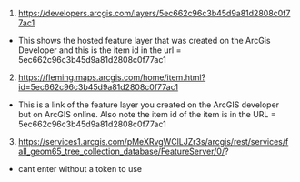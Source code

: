 
1. https://developers.arcgis.com/layers/5ec662c96c3b45d9a81d2808c0f77ac1

- This shows the hosted feature layer that was created on the ArcGis Developer and this is the item id in the url = 5ec662c96c3b45d9a81d2808c0f77ac1

2. https://fleming.maps.arcgis.com/home/item.html?id=5ec662c96c3b45d9a81d2808c0f77ac1 

- This is a link of the feature layer you created on the ArcGIS developer but on ArcGIS online. Also note the item id of the item is in the URL = 5ec662c96c3b45d9a81d2808c0f77ac1 


3. https://services1.arcgis.com/pMeXRvgWClLJZr3s/arcgis/rest/services/fall_geom65_tree_collection_database/FeatureServer/0/?

- cant enter without a token to use
